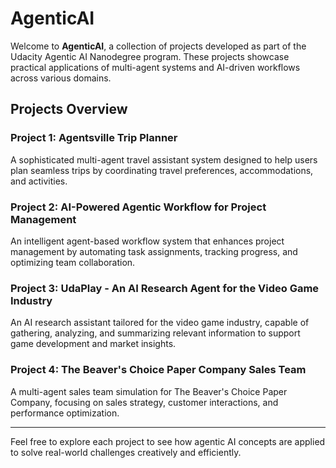 # AgenticAI

Welcome to **AgenticAI**, a collection of projects developed as part of the Udacity Agentic AI Nanodegree program. These projects showcase practical applications of multi-agent systems and AI-driven workflows across various domains.

## Projects Overview

### Project 1: Agentsville Trip Planner  
A sophisticated multi-agent travel assistant system designed to help users plan seamless trips by coordinating travel preferences, accommodations, and activities.

### Project 2: AI-Powered Agentic Workflow for Project Management  
An intelligent agent-based workflow system that enhances project management by automating task assignments, tracking progress, and optimizing team collaboration.

### Project 3: UdaPlay - An AI Research Agent for the Video Game Industry  
An AI research assistant tailored for the video game industry, capable of gathering, analyzing, and summarizing relevant information to support game development and market insights.

### Project 4: The Beaver's Choice Paper Company Sales Team  
A multi-agent sales team simulation for The Beaver's Choice Paper Company, focusing on sales strategy, customer interactions, and performance optimization.

---

Feel free to explore each project to see how agentic AI concepts are applied to solve real-world challenges creatively and efficiently.
